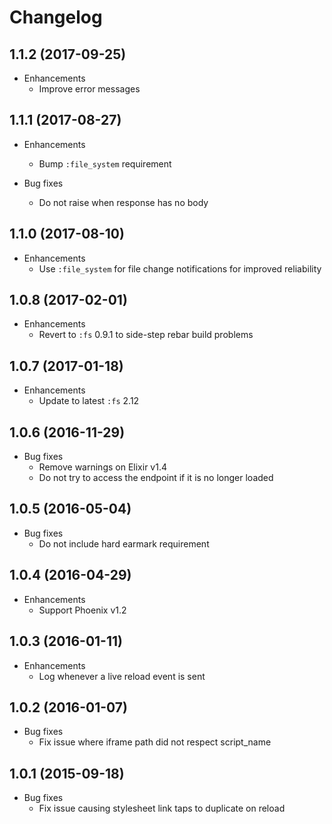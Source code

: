 # Changelog

## 1.1.2 (2017-09-25)

* Enhancements
  * Improve error messages

## 1.1.1 (2017-08-27)

* Enhancements
  * Bump `:file_system` requirement

* Bug fixes
  * Do not raise when response has no body

## 1.1.0 (2017-08-10)

* Enhancements
  * Use `:file_system` for file change notifications for improved reliability

## 1.0.8 (2017-02-01)

* Enhancements
  * Revert to `:fs` 0.9.1 to side-step rebar build problems

## 1.0.7 (2017-01-18)

* Enhancements
  * Update to latest `:fs` 2.12

## 1.0.6 (2016-11-29)

* Bug fixes
  * Remove warnings on Elixir v1.4
  * Do not try to access the endpoint if it is no longer loaded

## 1.0.5 (2016-05-04)

* Bug fixes
  * Do not include hard earmark requirement

## 1.0.4 (2016-04-29)

* Enhancements
  * Support Phoenix v1.2

## 1.0.3 (2016-01-11)

* Enhancements
  * Log whenever a live reload event is sent

## 1.0.2 (2016-01-07)

* Bug fixes
  * Fix issue where iframe path did not respect script_name

## 1.0.1 (2015-09-18)

* Bug fixes
  * Fix issue causing stylesheet link taps to duplicate on reload
